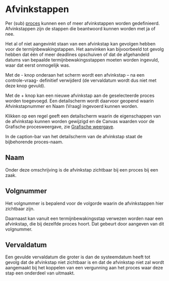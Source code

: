 # Afvinkstappen

Per (sub) [proces](/docs/instellen_inrichten/inrichting_processen.md) kunnen een of meer afvinkstappen worden gedefinieerd. Afvinkstappen zijn de stappen die beantwoord kunnen worden met ja of nee.

Het al of niet aangevinkt staan van een afvinkstap kan gevolgen hebben voor de termijnbewakingstappen. Het aanvinken kan bijvoorbeeld tot gevolg hebben dat één of meer deadlines opschuiven of dat de afgehandeld datums van bepaalde termijnbewakingsstappen moeten worden ingevuld, waar dat eerst onmogelijk was.

Met de - knop onderaan het scherm wordt een afvinkstap – na een controle-vraag- definitief verwijderd (de vervaldatum wordt dus niet met deze knop gevuld).

Met de + knop kan een nieuwe afvinkstap aan de geselecteerde proces worden toegevoegd. Een detailscherm wordt daarvoor geopend waarin Afvinkstapnummer en Naam (Vraag) ingevoerd kunnen worden.

Klikken op een regel geeft een detailscherm waarin de eigenschappen van de afvinkstap kunnen worden gewijzigd en de Canvas waarden voor de Grafische procesweergave, zie [Grafische weergave](/docs/instellen_inrichten/inrichting_processen/grafische_weergave.md).

In de caption-bar van het detailscherm van de afvinkstap staat de bijbehorende proces-naam.

## Naam

Onder deze omschrijving is de afvinkstap zichtbaar bij een proces bij een zaak.

## Volgnummer

Het volgnummer is bepalend voor de volgorde waarin de afvinkstappen hier zichtbaar zijn.

Daarnaast kan vanuit een termijnbewakingsstap verwezen worden naar een afvinkstap, die bij dezelfde proces hoort. Dat gebeurt door aangeven van dit volgnummer.

## Vervaldatum

Een gevulde vervaldatum die groter is dan de systeemdatum heeft tot gevolg dat de afvinkstap niet zichtbaar is en dat de afvinkstap niet zal wordt aangemaakt bij het koppelen van een vergunning aan het proces waar deze stap een onderdeel van uitmaakt.

